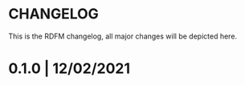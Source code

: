 # CHANGELOG

This is the RDFM changelog, all major changes will be depicted here.

# 0.1.0 | 12/02/2021